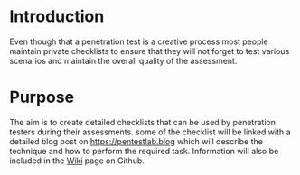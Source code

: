 # Introduction
Even though that a penetration test is a creative process most people maintain private checklists to ensure that they will not forget to test various scenarios and maintain the overall quality of the assessment.

# Purpose
The aim is to create detailed checklists that can be used by penetration testers during their assessments. some of the checklist will be linked with a detailed blog post on https://pentestlab.blog which will describe the technique and how to perform the required task. Information will also be included in the [Wiki](https://github.com/netbiosX/Checklists/wiki) page on Github.    


